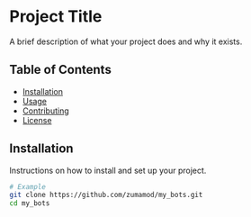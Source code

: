 # Project Title

A brief description of what your project does and why it exists.

## Table of Contents
- [Installation](#installation)
- [Usage](#usage)
- [Contributing](#contributing)
- [License](#license)

## Installation

Instructions on how to install and set up your project.

```bash
# Example
git clone https://github.com/zumamod/my_bots.git
cd my_bots
